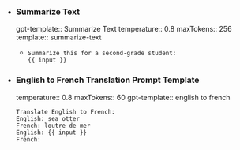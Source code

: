 - ### Summarize Text
  gpt-template:: Summarize Text
  temperature:: 0.8
  maxTokens:: 256
  template:: summarize-text
	- ```
	  Summarize this for a second-grade student:
	  {{ input }}
	  ```
- ### English to French Translation Prompt Template
  temperature:: 0.8
  maxTokens:: 60
  gpt-template:: english to french
  ```
  Translate English to French:
  English: sea otter
  French: loutre de mer
  English: {{ input }}
  French:
  ```